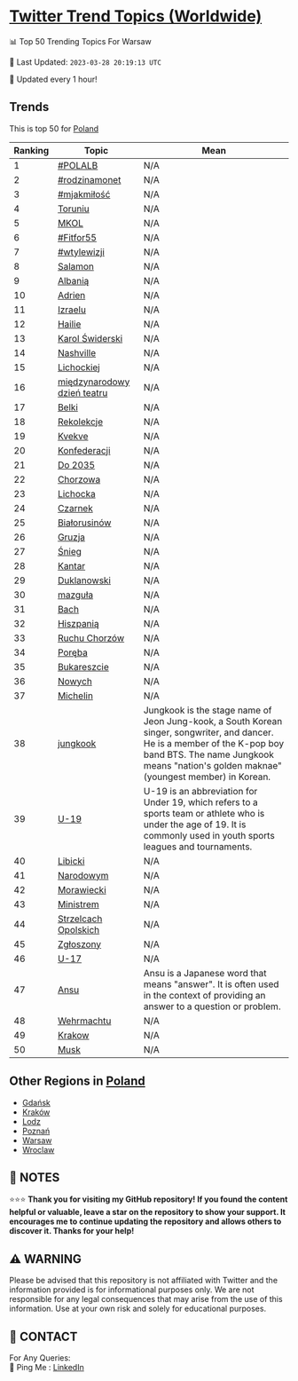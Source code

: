 [Twitter Trend Topics (Worldwide)](https://github.com/ErcinDedeoglu/Twitter-Trend-Topics)
==========


📊 Top 50 Trending Topics For Warsaw

📆 Last Updated: `2023-03-28 20:19:13 UTC`

🔧 Updated every 1 hour!


## Trends

This is top 50 for [Poland](</Poland>)

| Ranking | Topic | Mean |
| ------- | ------------ | ------------ |
| 1 | [#POLALB](http://twitter.com/search?q=%23POLALB) | N/A |
| 2 | [#rodzinamonet](http://twitter.com/search?q=%23rodzinamonet) | N/A |
| 3 | [#mjakmiłość](http://twitter.com/search?q=%23mjakmi%c5%82o%c5%9b%c4%87) | N/A |
| 4 | [Toruniu](http://twitter.com/search?q=Toruniu) | N/A |
| 5 | [MKOL](http://twitter.com/search?q=MKOL) | N/A |
| 6 | [#Fitfor55](http://twitter.com/search?q=%23Fitfor55) | N/A |
| 7 | [#wtylewizji](http://twitter.com/search?q=%23wtylewizji) | N/A |
| 8 | [Salamon](http://twitter.com/search?q=Salamon) | N/A |
| 9 | [Albanią](http://twitter.com/search?q=Albani%c4%85) | N/A |
| 10 | [Adrien](http://twitter.com/search?q=Adrien) | N/A |
| 11 | [Izraelu](http://twitter.com/search?q=Izraelu) | N/A |
| 12 | [Hailie](http://twitter.com/search?q=Hailie) | N/A |
| 13 | [Karol Świderski](http://twitter.com/search?q=Karol+%c5%9awiderski) | N/A |
| 14 | [Nashville](http://twitter.com/search?q=Nashville) | N/A |
| 15 | [Lichockiej](http://twitter.com/search?q=Lichockiej) | N/A |
| 16 | [międzynarodowy dzień teatru](http://twitter.com/search?q=mi%c4%99dzynarodowy+dzie%c5%84+teatru) | N/A |
| 17 | [Belki](http://twitter.com/search?q=Belki) | N/A |
| 18 | [Rekolekcje](http://twitter.com/search?q=Rekolekcje) | N/A |
| 19 | [Kvekve](http://twitter.com/search?q=Kvekve) | N/A |
| 20 | [Konfederacji](http://twitter.com/search?q=Konfederacji) | N/A |
| 21 | [Do 2035](http://twitter.com/search?q=Do+2035) | N/A |
| 22 | [Chorzowa](http://twitter.com/search?q=Chorzowa) | N/A |
| 23 | [Lichocka](http://twitter.com/search?q=Lichocka) | N/A |
| 24 | [Czarnek](http://twitter.com/search?q=Czarnek) | N/A |
| 25 | [Białorusinów](http://twitter.com/search?q=Bia%c5%82orusin%c3%b3w) | N/A |
| 26 | [Gruzja](http://twitter.com/search?q=Gruzja) | N/A |
| 27 | [Śnieg](http://twitter.com/search?q=%c5%9anieg) | N/A |
| 28 | [Kantar](http://twitter.com/search?q=Kantar) | N/A |
| 29 | [Duklanowski](http://twitter.com/search?q=Duklanowski) | N/A |
| 30 | [mazguła](http://twitter.com/search?q=mazgu%c5%82a) | N/A |
| 31 | [Bach](http://twitter.com/search?q=Bach) | N/A |
| 32 | [Hiszpanią](http://twitter.com/search?q=Hiszpani%c4%85) | N/A |
| 33 | [Ruchu Chorzów](http://twitter.com/search?q=Ruchu+Chorz%c3%b3w) | N/A |
| 34 | [Poręba](http://twitter.com/search?q=Por%c4%99ba) | N/A |
| 35 | [Bukareszcie](http://twitter.com/search?q=Bukareszcie) | N/A |
| 36 | [Nowych](http://twitter.com/search?q=Nowych) | N/A |
| 37 | [Michelin](http://twitter.com/search?q=Michelin) | N/A |
| 38 | [jungkook](http://twitter.com/search?q=jungkook) | Jungkook is the stage name of Jeon Jung-kook, a South Korean singer, songwriter, and dancer. He is a member of the K-pop boy band BTS. The name Jungkook means "nation's golden maknae" (youngest member) in Korean. |
| 39 | [U-19](http://twitter.com/search?q=U-19) | U-19 is an abbreviation for Under 19, which refers to a sports team or athlete who is under the age of 19. It is commonly used in youth sports leagues and tournaments. |
| 40 | [Libicki](http://twitter.com/search?q=Libicki) | N/A |
| 41 | [Narodowym](http://twitter.com/search?q=Narodowym) | N/A |
| 42 | [Morawiecki](http://twitter.com/search?q=Morawiecki) | N/A |
| 43 | [Ministrem](http://twitter.com/search?q=Ministrem) | N/A |
| 44 | [Strzelcach Opolskich](http://twitter.com/search?q=Strzelcach+Opolskich) | N/A |
| 45 | [Zgłoszony](http://twitter.com/search?q=Zg%c5%82oszony) | N/A |
| 46 | [U-17](http://twitter.com/search?q=U-17) | N/A |
| 47 | [Ansu](http://twitter.com/search?q=Ansu) | Ansu is a Japanese word that means "answer". It is often used in the context of providing an answer to a question or problem. |
| 48 | [Wehrmachtu](http://twitter.com/search?q=Wehrmachtu) | N/A |
| 49 | [Krakow](http://twitter.com/search?q=Krakow) | N/A |
| 50 | [Musk](http://twitter.com/search?q=Musk) | N/A |



## Other Regions in [Poland](</Poland>)

* [Gdańsk](</Poland/Gdańsk.md>)
* [Kraków](</Poland/Kraków.md>)
* [Lodz](</Poland/Lodz.md>)
* [Poznań](</Poland/Poznań.md>)
* [Warsaw](</Poland/Warsaw.md>)
* [Wroclaw](</Poland/Wroclaw.md>)



## 📝 NOTES

⭐⭐⭐ **Thank you for visiting my GitHub repository! If you found the content helpful or valuable, leave a star on the repository to show your support. It encourages me to continue updating the repository and allows others to discover it. Thanks for your help!**


## ⚠️ WARNING

Please be advised that this repository is not affiliated with Twitter and the information provided is for informational purposes only. We are not responsible for any legal consequences that may arise from the use of this information. Use at your own risk and solely for educational purposes.


## 📨 CONTACT

 For Any Queries:  
            🏓 Ping Me : [LinkedIn](https://www.linkedin.com/in/ercindedeoglu/)
